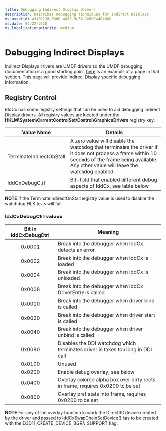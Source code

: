 ```yaml
---
title: Debugging Indirect Display Drivers
description: Describes debugging techniques for Indirect Displays
ms.assetid: a343812d-03d0-4a95-9c36-7e6b5a404088
ms.date: 04/22/2020
ms.localizationpriority: medium
---
```


# Debugging Indirect Displays

Indirect Displays drivers are UMDF drivers so the UMDF debugging documentation is a good starting point, [here](https://docs.microsoft.com/windows-hardware/drivers/wdf/determining-why-the-umdf-driver-fails-to-load-or-the-umdf-device-fails) is an example of a page in that section.  This page will provide Indirect Display specific debugging information.

## <span id="Registry_Control"></span><span id="registry_control"></span><span id="REGISTRY_CONTROL"></span>Registry Control

IddCx has some registry settings that can be used to aid debugging Indirect Display drivers.  All registry values are located under the **HKLM\System\CurrentControlSet\Control\GraphicsDrivers** registry key.


| Value Name               | Details |
|--------------------------|---------|
| TerminateIndirectOnStall | A zero value will disable the watchdog that terminates the driver if it does not process a frame within 10 seconds of the frame being available.  Any other value will leave the watchdog enabled. |
| IddCxDebugCtrl           | Bit-field that enabled different debug aspects of IddCx, see table below |

**NOTE** If the TerminateIndirectOnStall registry value is used to disable the watchdog HLK tests will fail.

### IddCxDebugCtrl values

| Bit in IddCxDebugCtrl | Meaning  |
|:---------------------:|----------|
| 0x0001 | Break into the debugger when IddCx detects an error |
| 0x0002 | Break into the debugger when IddCx is loaded |
| 0x0004 | Break into the debugger when IddCx is unloaded |
| 0x0008 | Break into the debugger when IddCx DriverEntry is called |
| 0x0010 | Break into the debugger when driver bind is called |
| 0x0020 | Break into the debugger when driver start is called |
| 0x0040 | Break into the debugger when driver unbind is called |
| 0x0080 | Disables the DDI watchdog which terminates driver is takes too long in DDI call |
| 0x0100 | Unused |
| 0x0200 | Enable debug overlay, see below |
| 0x0400 | Overlay colored alpha box over dirty rects in frame, requires 0x0200 to be set |
| 0x0800 | Overlay pref stats into frame, requires 0x0200 to be set |

**NOTE** For any of the overlay function to work the Direct3D device created by the driver and passed to IddCxSwapChainSetDevice() has to be created with the D3D11_CREATE_DEVICE_BGRA_SUPPORT flag.
